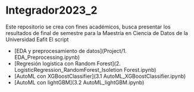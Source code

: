 # Integrador2023_2
Este repositorio se crea con fines académicos, busca presentar los resultados de final de semestre para la Maestría en Ciencia de Datos de la Universidad Eafit
El script 
* [EDA y preprocesamiento de datos](Project/1. EDA_Preprocessing.ipynb)
* [Regresión logística con Random Forest](2. LogisticRegression_RandomForest_Isoletion Forest.ipynb)
* [AutoML con XGBoostClassifier](3.1 AutoML_XGBoostClassifier.ipynb)
* [AutoML con lightGBM](3.2 AutoML_lightGBM.ipynb)
